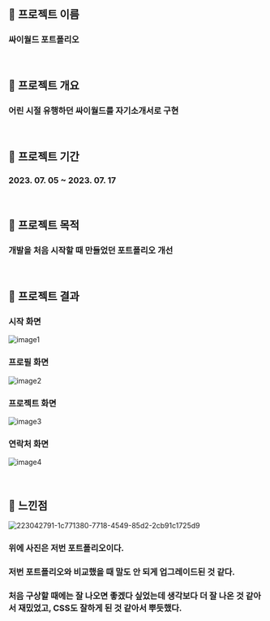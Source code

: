 ## 🚀 프로젝트 이름
### 싸이월드 포트폴리오
<br />

## 🚀 프로젝트 개요
### 어린 시절 유행하던 싸이월드를 자기소개서로 구현
<br />

## 🚀 프로젝트 기간
### 2023. 07. 05 ~ 2023. 07. 17
<br />

## 🚀 프로젝트 목적
### 개발을 처음 시작할 때 만들었던 포트폴리오 개선
<br />

## 🚀 프로젝트 결과
### 시작 화면
![image1](https://github.com/jaeho13/Cyworld/assets/111284065/7e8cca95-0104-4419-a3eb-d0a61a5687fd)

### 프로필 화면
![image2](https://github.com/jaeho13/Cyworld/assets/111284065/57874353-87ab-41a9-a112-766ebe092f15)

### 프로젝트 화면
![image3](https://github.com/jaeho13/Cyworld/assets/111284065/c98b969a-297b-46f7-a36d-bf1f54fe9d49)

### 연락처 화면
![image4](https://github.com/jaeho13/Cyworld/assets/111284065/64086d03-2e25-4483-b214-2ad22dd711e7)

<br />

## 🚀 느낀점
![223042791-1c771380-7718-4549-85d2-2cb91c1725d9](https://github.com/jaeho13/Cyworld/assets/111284065/359da1e9-33d6-40c3-8c41-1f46a73a4fea)
### 위에 사진은 저번 포트폴리오이다.
### 저번 포트폴리오와 비교했을 때 말도 안 되게 업그레이드된 것 같다.
### 처음 구상할 때에는 잘 나오면 좋겠다 싶었는데 생각보다 더 잘 나온 것 같아서 재밌었고, CSS도 잘하게 된 것 같아서 뿌듯했다.
<br />
